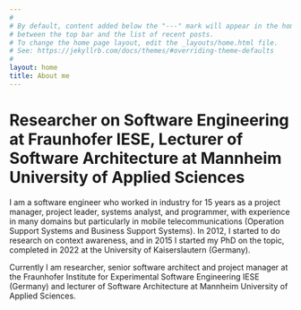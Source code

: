 ```yaml
---
#
# By default, content added below the "---" mark will appear in the home page
# between the top bar and the list of recent posts.
# To change the home page layout, edit the _layouts/home.html file.
# See: https://jekyllrb.com/docs/themes/#overriding-theme-defaults
#
layout: home
title: About me
---
```


# Researcher on Software Engineering at Fraunhofer IESE, Lecturer of Software Architecture at Mannheim University of Applied Sciences

I am a software engineer who worked in industry for 15 years as a project manager, project leader, systems analyst, and programmer, with experience in many domains but particularly in mobile telecommunications (Operation Support Systems and Business Support Systems). In 2012, I started to do research on context awareness, and in 2015 I started my PhD on the topic, completed in 2022 at the University of Kaiserslautern (Germany).

Currently I am researcher, senior software architect and project manager at the Fraunhofer Institute for Experimental Software Engineering IESE (Germany) and lecturer of Software Architecture at Mannheim University of Applied Sciences.
